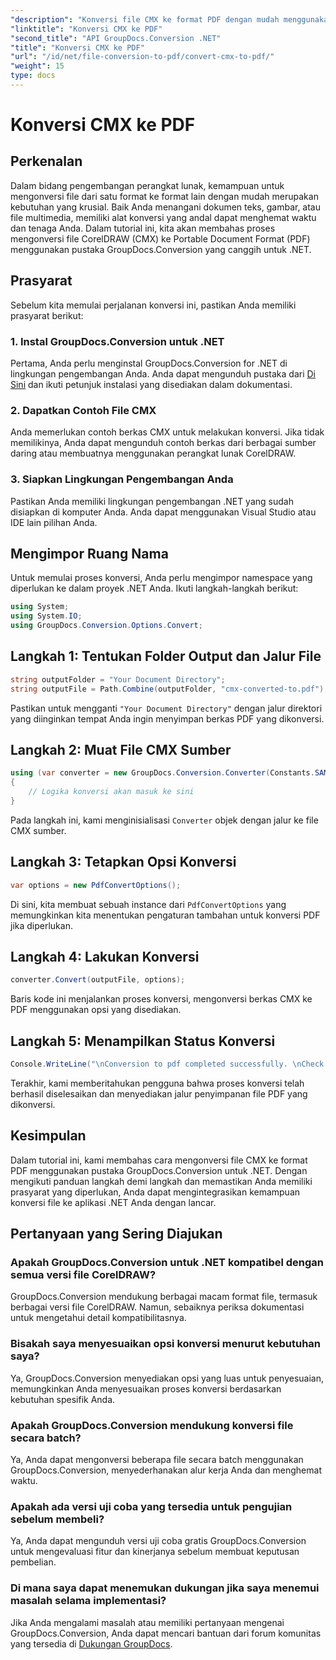 ```yaml
---
"description": "Konversi file CMX ke format PDF dengan mudah menggunakan GroupDocs.Conversion for .NET. Integrasikan kemampuan konversi file dengan lancar ke aplikasi .NET Anda."
"linktitle": "Konversi CMX ke PDF"
"second_title": "API GroupDocs.Conversion .NET"
"title": "Konversi CMX ke PDF"
"url": "/id/net/file-conversion-to-pdf/convert-cmx-to-pdf/"
"weight": 15
type: docs
---
```

# Konversi CMX ke PDF

## Perkenalan
Dalam bidang pengembangan perangkat lunak, kemampuan untuk mengonversi file dari satu format ke format lain dengan mudah merupakan kebutuhan yang krusial. Baik Anda menangani dokumen teks, gambar, atau file multimedia, memiliki alat konversi yang andal dapat menghemat waktu dan tenaga Anda. Dalam tutorial ini, kita akan membahas proses mengonversi file CorelDRAW (CMX) ke Portable Document Format (PDF) menggunakan pustaka GroupDocs.Conversion yang canggih untuk .NET.
## Prasyarat
Sebelum kita memulai perjalanan konversi ini, pastikan Anda memiliki prasyarat berikut:
### 1. Instal GroupDocs.Conversion untuk .NET
Pertama, Anda perlu menginstal GroupDocs.Conversion for .NET di lingkungan pengembangan Anda. Anda dapat mengunduh pustaka dari [Di Sini](https://releases.groupdocs.com/conversion/net/) dan ikuti petunjuk instalasi yang disediakan dalam dokumentasi.
### 2. Dapatkan Contoh File CMX
Anda memerlukan contoh berkas CMX untuk melakukan konversi. Jika tidak memilikinya, Anda dapat mengunduh contoh berkas dari berbagai sumber daring atau membuatnya menggunakan perangkat lunak CorelDRAW.
### 3. Siapkan Lingkungan Pengembangan Anda
Pastikan Anda memiliki lingkungan pengembangan .NET yang sudah disiapkan di komputer Anda. Anda dapat menggunakan Visual Studio atau IDE lain pilihan Anda.

## Mengimpor Ruang Nama
Untuk memulai proses konversi, Anda perlu mengimpor namespace yang diperlukan ke dalam proyek .NET Anda. Ikuti langkah-langkah berikut:

```csharp
using System;
using System.IO;
using GroupDocs.Conversion.Options.Convert;
```
## Langkah 1: Tentukan Folder Output dan Jalur File
```csharp
string outputFolder = "Your Document Directory";
string outputFile = Path.Combine(outputFolder, "cmx-converted-to.pdf");
```
Pastikan untuk mengganti `"Your Document Directory"` dengan jalur direktori yang diinginkan tempat Anda ingin menyimpan berkas PDF yang dikonversi.
## Langkah 2: Muat File CMX Sumber
```csharp
using (var converter = new GroupDocs.Conversion.Converter(Constants.SAMPLE_CMX))
{
    // Logika konversi akan masuk ke sini
}
```
Pada langkah ini, kami menginisialisasi `Converter` objek dengan jalur ke file CMX sumber.
## Langkah 3: Tetapkan Opsi Konversi
```csharp
var options = new PdfConvertOptions();
```
Di sini, kita membuat sebuah instance dari `PdfConvertOptions` yang memungkinkan kita menentukan pengaturan tambahan untuk konversi PDF jika diperlukan.
## Langkah 4: Lakukan Konversi
```csharp
converter.Convert(outputFile, options);
```
Baris kode ini menjalankan proses konversi, mengonversi berkas CMX ke PDF menggunakan opsi yang disediakan.
## Langkah 5: Menampilkan Status Konversi
```csharp
Console.WriteLine("\nConversion to pdf completed successfully. \nCheck output in {0}", outputFolder);
```
Terakhir, kami memberitahukan pengguna bahwa proses konversi telah berhasil diselesaikan dan menyediakan jalur penyimpanan file PDF yang dikonversi.

## Kesimpulan
Dalam tutorial ini, kami membahas cara mengonversi file CMX ke format PDF menggunakan pustaka GroupDocs.Conversion untuk .NET. Dengan mengikuti panduan langkah demi langkah dan memastikan Anda memiliki prasyarat yang diperlukan, Anda dapat mengintegrasikan kemampuan konversi file ke aplikasi .NET Anda dengan lancar.
## Pertanyaan yang Sering Diajukan
### Apakah GroupDocs.Conversion untuk .NET kompatibel dengan semua versi file CorelDRAW?
GroupDocs.Conversion mendukung berbagai macam format file, termasuk berbagai versi file CorelDRAW. Namun, sebaiknya periksa dokumentasi untuk mengetahui detail kompatibilitasnya.
### Bisakah saya menyesuaikan opsi konversi menurut kebutuhan saya?
Ya, GroupDocs.Conversion menyediakan opsi yang luas untuk penyesuaian, memungkinkan Anda menyesuaikan proses konversi berdasarkan kebutuhan spesifik Anda.
### Apakah GroupDocs.Conversion mendukung konversi file secara batch?
Ya, Anda dapat mengonversi beberapa file secara batch menggunakan GroupDocs.Conversion, menyederhanakan alur kerja Anda dan menghemat waktu.
### Apakah ada versi uji coba yang tersedia untuk pengujian sebelum membeli?
Ya, Anda dapat mengunduh versi uji coba gratis GroupDocs.Conversion untuk mengevaluasi fitur dan kinerjanya sebelum membuat keputusan pembelian.
### Di mana saya dapat menemukan dukungan jika saya menemui masalah selama implementasi?
Jika Anda mengalami masalah atau memiliki pertanyaan mengenai GroupDocs.Conversion, Anda dapat mencari bantuan dari forum komunitas yang tersedia di [Dukungan GroupDocs](https://forum.groupdocs.com/c/conversion/11).